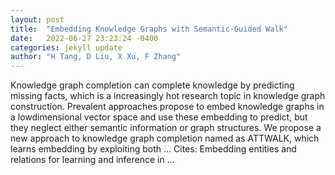 ```yaml
---
layout: post
title:  "Embedding Knowledge Graphs with Semantic-Guided Walk"
date:   2022-06-27 23:23:24 -0400
categories: jekyll update
author: "H Tang, D Liu, X Xu, F Zhang"
---
```

Knowledge graph completion can complete knowledge by predicting missing facts, which is a increasingly hot research topic in knowledge graph construction. Prevalent approaches propose to embed knowledge graphs in a lowdimensional vector space and use these embedding to predict, but they neglect either semantic information or graph structures. We propose a new approach to knowledge graph completion named as ATTWALK, which learns embedding by exploiting both …
Cites: ‪Embedding entities and relations for learning and inference in …‬  